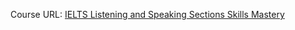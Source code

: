 Course URL: [IELTS Listening and Speaking Sections Skills Mastery](https://coursera.org/learn/ielts-listening-speaking)

